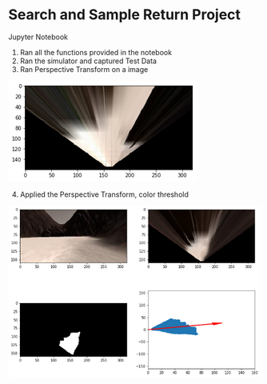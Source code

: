 
# Search and Sample Return Project

Jupyter Notebook
1) Ran all the functions provided in the notebook
2) Ran the simulator and captured Test Data
3) Ran Perspective Transform on a image



![Alt text](https://github.com/jayamohank/Robotics/blob/master/perspective_transform.png)

4) Applied the Perspective Transform, color threshold

![Alt text](https://github.com/jayamohank/Robotics/blob/master/perspect_transform1.png)





